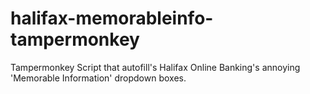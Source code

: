halifax-memorableinfo-tampermonkey
==================================

Tampermonkey Script that autofill's Halifax Online Banking's annoying 'Memorable Information' dropdown boxes.
